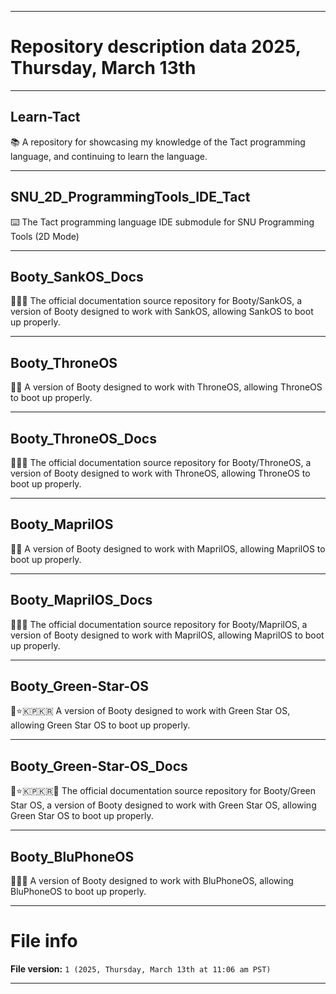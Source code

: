 
***

# Repository description data 2025, Thursday, March 13th

---

## Learn-Tact

📚️ A repository for showcasing my knowledge of the Tact programming language, and continuing to learn the language. 

---

## SNU_2D_ProgrammingTools_IDE_Tact

⌨️ The Tact programming language IDE submodule for SNU Programming Tools (2D Mode)

---

## Booty_SankOS_Docs

🥾️🧼️📖️ The official documentation source repository for Booty/SankOS, a version of Booty designed to work with SankOS, allowing SankOS to boot up properly.

---

## Booty_ThroneOS

🥾️🚽️ A version of Booty designed to work with ThroneOS, allowing ThroneOS to boot up properly.

---

## Booty_ThroneOS_Docs

🥾️🚽️📖️ The official documentation source repository for Booty/ThroneOS, a version of Booty designed to work with ThroneOS, allowing ThroneOS to boot up properly.

---

## Booty_MaprilOS

🥾️🚿️ A version of Booty designed to work with MaprilOS, allowing MaprilOS to boot up properly.

---

## Booty_MaprilOS_Docs

🥾️🚿️📖️ The official documentation source repository for Booty/MaprilOS, a version of Booty designed to work with MaprilOS, allowing MaprilOS to boot up properly.

---

## Booty_Green-Star-OS

🥾️⭐️🇰🇵️🇰🇷️ A version of Booty designed to work with Green Star OS, allowing Green Star OS to boot up properly.

---

## Booty_Green-Star-OS_Docs

🥾️⭐️🇰🇵️🇰🇷️📖️ The official documentation source repository for Booty/Green Star OS, a version of Booty designed to work with Green Star OS, allowing Green Star OS to boot up properly.

---

## Booty_BluPhoneOS

🥾️🔷️🦷️ A version of Booty designed to work with BluPhoneOS, allowing BluPhoneOS to boot up properly.

***

# File info

**File version:** `1 (2025, Thursday, March 13th at 11:06 am PST)`

***

